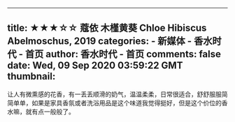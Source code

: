 
---
title: ★★★☆☆ 蔻依 木槿黄葵 Chloe Hibiscus Abelmoschus, 2019
categories: 
    - 新媒体
    - 香水时代 - 首页
author: 香水时代 - 首页
comments: false
date: Wed, 09 Sep 2020 03:59:22 GMT
thumbnail: 
---

<div>   
让人有微熏感的花香，有一丢丢顺滑的奶气，温温柔柔，日常很适合，舒舒服服简简单单，如果是家具香氛或者洗浴用品是这个味道我觉得挺好，但是这个价位的香水嘛，就有点一般般了。  
</div>
            